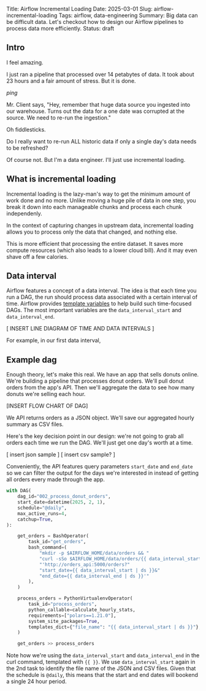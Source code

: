 Title: Airflow Incremental Loading
Date: 2025-03-01
Slug: airflow-incremental-loading
Tags: airflow, data-engineering
Summary: Big data can be difficult data. Let's checkout how to design our Airflow pipelines to process data more efficiently. 
Status: draft

## Intro
I feel amazing. 

I just ran a pipeline that processed over 14 petabytes of data. It took about 23 hours and a fair amount of stress. But it is done. 

*ping*

Mr. Client says, "Hey, remember that huge data source you ingested into our warehouse. Turns out the data for a one date was corrupted at the source. We need to re-run the ingestion."

Oh fiddlesticks. 

Do I really want to re-run ALL historic data if only a single day's data needs to be refreshed? 

Of course not. But I'm a data engineer. I'll just use incremental loading. 


## What is incremental loading
Incremental loading is the lazy-man's way to get the minimum amount of work done and no more. Unlike moving a huge pile of data in one step, you break it down into each manageable chunks and process each chunk independenly. 

In the context of capturing changes in upstream data, incremental loading allows you to process only the data that changed, and nothing else. 

This is more efficient that processing the entire dataset. It saves more compute resources (which also leads to a lower cloud bill). And it may even shave off a few calories. 

## Data interval
Airflow features a concept of a data interval. The idea is that each time you run a DAG, the run should process data associated with a certain interval of time. Airflow provides [template variables](https://airflow.apache.org/docs/apache-airflow/stable/templates-ref.html#variables) to help build such time-focused DAGs. The most important variables are the `data_interval_start` and `data_interval_end`. 

[ INSERT LINE DIAGRAM OF TIME AND DATA INTERVALS ]

For example, in our first data interval, 

## Example dag
Enough theory, let's make this real. We have an app that sells donuts online. We're building a pipeline that processes donut orders. We'll pull donut orders from the app's API. Then we'll aggregate the data to see how many donuts we're selling each hour. 


[INSERT FLOW CHART OF DAG]

We API returns orders as a JSON object. We'll save our aggregated hourly summary as CSV files. 

Here's the key decision point in our design: we're not going to grab all orders each time we run the DAG. We'll just get one day's worth at a time. 

[ insert json sample ]
[ insert csv sample? ]

Conveniently, the API features query parameters `start_date` and `end_date` so we can filter the output for the days we're interested in instead of getting all orders every made through the app. 

```python
with DAG(
    dag_id="002_process_donut_orders",
    start_date=datetime(2025, 2, 1),
    schedule="@daily",
    max_active_runs=4,
    catchup=True,
):

    get_orders = BashOperator(
        task_id="get_orders",
        bash_command=(
            "mkdir -p $AIRFLOW_HOME/data/orders && "
            "curl -sSo $AIRFLOW_HOME/data/orders/{{ data_interval_start | ds }}.json "
            "'http://orders_api:5000/orders?"
            "start_date={{ data_interval_start | ds }}&"
            "end_date={{ data_interval_end | ds }}'"
        ),
    )

    process_orders = PythonVirtualenvOperator(
        task_id="process_orders",
        python_callable=calculate_hourly_stats,
        requirements=["polars==1.21.0"],
        system_site_packages=True,
        templates_dict={"file_name": "{{ data_interval_start | ds }}"},
    )

    get_orders >> process_orders
```

Note how we're using the `data_interval_start` and `data_interval_end` in the curl command, templated with `{{ }}`. We use `data_interval_start` again in the 2nd task to identify the file name of the JSON and CSV files. Given that the schedule is `@daily`, this means that the start and end dates will bookend a single 24 hour period. 